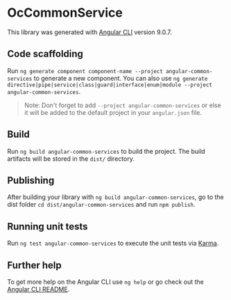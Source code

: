 # OcCommonService

This library was generated with [Angular CLI](https://github.com/angular/angular-cli) version 9.0.7.

## Code scaffolding

Run `ng generate component component-name --project angular-common-services` to generate a new component. You can also use `ng generate directive|pipe|service|class|guard|interface|enum|module --project angular-common-services`.

> Note: Don't forget to add `--project angular-common-services` or else it will be added to the default project in your `angular.json` file.

## Build

Run `ng build angular-common-services` to build the project. The build artifacts will be stored in the `dist/` directory.

## Publishing

After building your library with `ng build angular-common-services`, go to the dist folder `cd dist/angular-common-services` and run `npm publish`.

## Running unit tests

Run `ng test angular-common-services` to execute the unit tests via [Karma](https://karma-runner.github.io).

## Further help

To get more help on the Angular CLI use `ng help` or go check out the [Angular CLI README](https://github.com/angular/angular-cli/blob/master/README.md).
